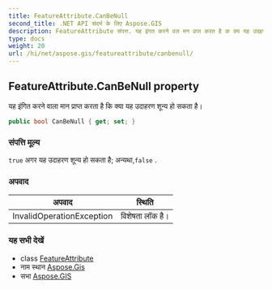 ```yaml
---
title: FeatureAttribute.CanBeNull
second_title: .NET API संदर्भ के लिए Aspose.GIS
description: FeatureAttribute संपत्त. यह इंगत करने वल मन प्रप्त करत है क क्य यह उदहरण शून्य ह सकत है
type: docs
weight: 20
url: /hi/net/aspose.gis/featureattribute/canbenull/
---
```

## FeatureAttribute.CanBeNull property

यह इंगित करने वाला मान प्राप्त करता है कि क्या यह उदाहरण शून्य हो सकता है।

```csharp
public bool CanBeNull { get; set; }
```

### संपत्ति मूल्य

`true` अगर यह उदाहरण शून्य हो सकता है; अन्यथा,`false` .

### अपवाद

| अपवाद | स्थिति |
| --- | --- |
| InvalidOperationException | विशेषता लॉक है। |

### यह सभी देखें

* class [FeatureAttribute](../)
* नाम स्थान [Aspose.Gis](../../featureattribute/)
* सभा [Aspose.GIS](../../../)


